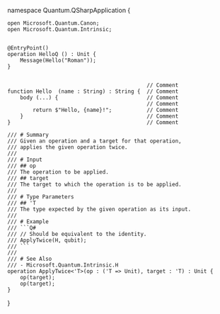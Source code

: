 namespace Quantum.QSharpApplication {

    open Microsoft.Quantum.Canon;
    open Microsoft.Quantum.Intrinsic;

    
    @EntryPoint()
    operation HelloQ () : Unit {
        Message(Hello("Roman"));
    }


                                                // Comment   
    function Hello  (name : String) : String {  // Comment
        body (...) {                            // Comment
                                                // Comment
            return $"Hello, {name}!";           // Comment
        }                                       // Comment
    }                                           // Comment

    /// # Summary
    /// Given an operation and a target for that operation,
    /// applies the given operation twice.
    ///
    /// # Input
    /// ## op
    /// The operation to be applied.
    /// ## target
    /// The target to which the operation is to be applied.
    ///
    /// # Type Parameters
    /// ## 'T
    /// The type expected by the given operation as its input.
    ///
    /// # Example
    /// ```Q#
    /// // Should be equivalent to the identity.
    /// ApplyTwice(H, qubit);
    /// ```
    ///
    /// # See Also
    /// - Microsoft.Quantum.Intrinsic.H
    operation ApplyTwice<'T>(op : ('T => Unit), target : 'T) : Unit {
        op(target);
        op(target);
    }
}
